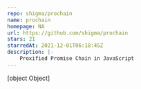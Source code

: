 ```yaml
---
repo: shigma/prochain
name: prochain
homepage: NA
url: https://github.com/shigma/prochain
stars: 21
starredAt: 2021-12-01T06:18:45Z
description: |-
    Proxified Promise Chain in JavaScript
---
```


[object Object]
